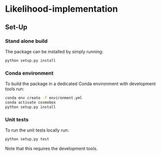 # Likelihood-implementation

## Set-Up

### Stand alone build

The package can be installed by simply running:

```bash
python setup.py install
```

### Conda environment

To build the package in a dedicated Conda environment with development tools run:

```bash
conda env create -f environment.yml
conda activate cosmobox
python setup.py install
```

### Unit tests

To run the unit tests locally run:

```bash
python setup.py test
```

Note that this requires the development tools.
